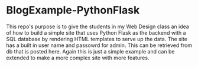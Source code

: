# BlogExample-PythonFlask

This repo's purpose is to give the students in my Web Design class an idea of how to build a simple site that uses Python Flask as the backend with a SQL database by rendering HTML templates to serve up the data. The site has a built in user name and passowrd for admin. This can be retrieved from db that is posted here. Again this is just a simple example and can be extended to make a more complex site with more features.
